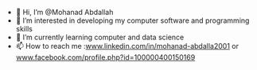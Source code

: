 - 👋 Hi, I’m @Mohanad Abdallah
- 👀 I’m interested in developing my computer software and programming skills 
- 🌱 I’m currently learning computer and data science
- 📫 How to reach me :www.linkedin.com/in/mohanad-abdalla2001        or www.facebook.com/profile.php?id=100000400150169

<!---
mvako/mvako is a ✨ special ✨ repository because its `README.md` (this file) appears on your GitHub profile.
You can click the Preview link to take a look at your changes.
--->
